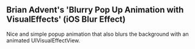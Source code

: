 ## Brian Advent's 'Blurry Pop Up Animation with VisualEffects' (iOS Blur Effect)

Nice and simple popup animation that also blurs the background with an animated UIVisualEffectView.
